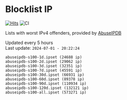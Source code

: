 # Blocklist IP

[![Hits](https://hits.seeyoufarm.com/api/count/incr/badge.svg?url=https%3A%2F%2Fgithub.com%2Fborestad%2Fblocklist-ip%2F&count_bg=%2379C83D&title_bg=%23555555&icon=&icon_color=%23E7E7E7&title=hits&edge_flat=false)](https://hits.seeyoufarm.com)  ![CI](https://img.shields.io/github/workflow/status/borestad/blocklist-ip/CI?style=flat-square)

Lists with worst IPv4 offenders, provided by [AbuseIPDB](https://www.abuseipdb.com/)

<!-- FOOTER-PLACEHOLDER -->
Updated every 5 hours<br>
Last update: `2024-07-01 - 20:22:24`
```
abuseipdb-s100-1d.ipset (24688 ip)
abuseipdb-s100-2d.ipset (29062 ip)
abuseipdb-s100-3d.ipset (32351 ip)
abuseipdb-s100-7d.ipset (45591 ip)
abuseipdb-s100-30d.ipset (66931 ip)
abuseipdb-s100-60d.ipset (89378 ip)
abuseipdb-s100-90d.ipset (110934 ip)
abuseipdb-s100-120d.ipset (132121 ip)
abuseipdb-s100-all.ipset (573271 ip)
```
